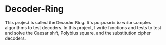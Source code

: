 # Decoder-Ring

This project is called the Decoder Ring. It's purpose is to write complex algorithms to test decoders. In this project, I write functions and tests to  test and solve the Caesar shift, Polybius square, and the substitution cipher decoders. 
